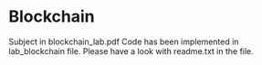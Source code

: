 # Blockchain
Subject in blockchain_lab.pdf
Code has been implemented in lab_blockchain file.
Please have a look with readme.txt in the file.
